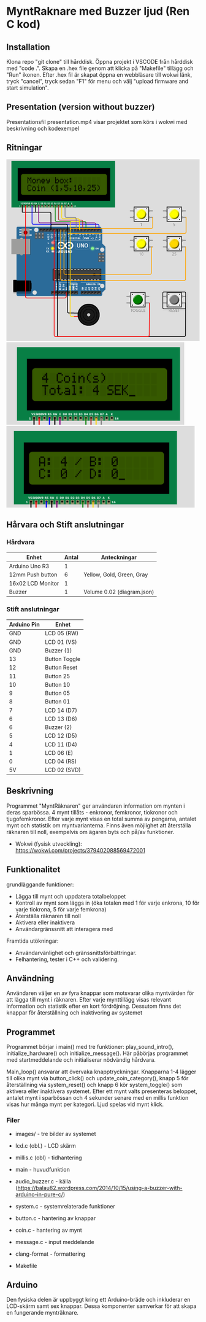 # MyntRaknare med Buzzer ljud (Ren C kod)

## Installation
Klona repo "git clone" till hårddisk. Öppna projekt i VSCODE från hårddisk med "code .". Skapa en .hex
file genom att klicka på "Makefile" tillägg och "Run" ikonen. Efter .hex fil är skapat öppna 
en webbläsare till wokwi länk, tryck "cancel", tryck sedan "F1" för menu och välj "upload firmware 
and start simulation".

## Presentation (version without buzzer)
Presentationsfil presentation.mp4 visar projektet som körs i wokwi med beskrivning och kodexempel

## Ritningar

![MoneyBox for Arduino Uno](https://raw.githubusercontent.com/stephyswe/course_embedded_project_in_c-coin-counter/main/images/front.png)
![Added Coin](https://raw.githubusercontent.com/stephyswe/course_embedded_project_in_c-coin-counter/main/images/lcd-4coin-screen-total.png)
![Coin Statistics](https://raw.githubusercontent.com/stephyswe/course_embedded_project_in_c-coin-counter/main/images/lcd-4coin-screen-category.png)

## Hårvara och Stift anslutningar

### Hårdvara

| Enhet            | Antal    | Anteckningar
| ---------------- | -------- | ---------------------------- |
| Arduino Uno R3   | 1        |                              |
| 12mm Push button | 6        | Yellow, Gold, Green, Gray    |
| 16x02 LCD Monitor| 1        |                              |
| Buzzer           | 1        | Volume 0.02 (diagram.json)   |


### Stift anslutningar

| Arduino Pin | Enhet        |
| ----------- | -------------|
| GND         | LCD 05 (RW)  |
| GND         | LCD 01 (VS)  |
| GND         | Buzzer (1)   |
| 13          | Button Toggle|
| 12          | Button Reset |
| 11          | Button 25    |
| 10          | Button 10    |
| 9           | Button 05    |
| 8           | Button 01    |
| 7           | LCD 14 (D7)  |
| 6           | LCD 13 (D6)  |
| 6           | Buzzer (2)   |
| 5           | LCD 12 (D5)  |
| 4           | LCD 11 (D4)  |
| 1           | LCD 06 (E)   |
| 0           | LCD 04 (RS)  |
| 5V          | LCD 02 (SVD) |


## Beskrivning
Programmet "MyntRäknaren" ger användaren information om mynten i deras sparbössa. 4 mynt tillåts - enkronor, femkronor, tiokronor och tjugofemkronor. Efter varje mynt visas en total summa av pengarna, antalet mynt och statistik om myntvarianterna. Finns även möjlighet att återställa räknaren till noll, exempelvis om ägaren byts och på/av funktioner. 

* Wokwi (fysisk utveckling): https://wokwi.com/projects/379402088569472001

## Funktionalitet
grundläggande funktioner:
- Lägga till mynt och uppdatera totalbeloppet
- Kontroll av mynt som läggs in (öka totalen med 1 för varje enkrona, 10 för varje tiokrona, 5 för varje femkrona)
- Återställa räknaren till noll
- Aktivera eller inaktivera
- Användargränssnitt att interagera med

Framtida utökningar:
- Användarvänlighet och gränssnittsförbättringar.
- Felhantering, tester i C++ och validering.

## Användning
Användaren väljer en av fyra knappar som motsvarar olika myntvärden för att lägga till mynt i räknaren. Efter varje mynttillägg visas relevant information och statistik efter en kort fördröjning. Dessutom finns det knappar för återställning och inaktivering av systemet 

## Programmet
Programmet börjar i main() med tre funktioner: play_sound_intro(), initialize_hardware() och initialize_message(). Här påbörjas programmet med startmeddelande och initialiserar nödvändig hårdvara.

Main_loop() ansvarar att övervaka knapptryckningar. Knapparna 1-4 lägger till olika mynt via button_click() och update_coin_category(), knapp 5 för återställning via system_reset() och knapp 6 kör system_toggle() som aktivera eller inaktivera systemet. Efter ett mynt valts presenteras beloppet, antalet mynt i sparbössan och 4 sekunder senare med en millis funktion visas hur många mynt per kategori. Ljud spelas vid mynt klick.

### Filer

* images/        - tre bilder av systemet 

* lcd.c (obl.)   - LCD skärm
* millis.c (obl) - tidhantering

* main            - huvudfunktion
* audio_buzzer.c  - källa (https://balau82.wordpress.com/2014/10/15/using-a-buzzer-with-arduino-in-pure-c/)
* system.c        - systemrelaterade funktioner
* button.c        - hantering av knappar
* coin.c          - hantering av mynt
* message.c       - input meddelande

* clang-format - formattering
* Makefile

## Arduino 
Den fysiska delen är uppbyggt kring ett Arduino-bräde och inkluderar en LCD-skärm samt sex knappar. Dessa komponenter samverkar för att skapa en fungerande mynträknare.
